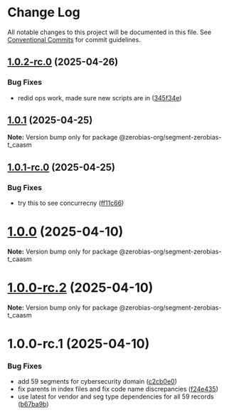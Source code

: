 # Change Log

All notable changes to this project will be documented in this file.
See [Conventional Commits](https://conventionalcommits.org) for commit guidelines.

## [1.0.2-rc.0](https://github.com/zerobias-org/segment/compare/@zerobias-org/segment-zerobias-t_caasm@1.0.1...@zerobias-org/segment-zerobias-t_caasm@1.0.2-rc.0) (2025-04-26)


### Bug Fixes

* redid ops work, made sure new scripts are in ([345f34e](https://github.com/zerobias-org/segment/commit/345f34ec926029dc141943b3e321676adb4a2888))





## [1.0.1](https://github.com/zerobias-org/segment/compare/@zerobias-org/segment-zerobias-t_caasm@1.0.1-rc.0...@zerobias-org/segment-zerobias-t_caasm@1.0.1) (2025-04-25)

**Note:** Version bump only for package @zerobias-org/segment-zerobias-t_caasm





## [1.0.1-rc.0](https://github.com/zerobias-org/segment/compare/@zerobias-org/segment-zerobias-t_caasm@1.0.0...@zerobias-org/segment-zerobias-t_caasm@1.0.1-rc.0) (2025-04-25)


### Bug Fixes

* try this to see concurrecny ([ff11c66](https://github.com/zerobias-org/segment/commit/ff11c66d67cb9f185098fd640d4139178d29ae22))





# [1.0.0](https://github.com/zerobias-org/segment/compare/@zerobias-org/segment-zerobias-t_caasm@1.0.0-rc.2...@zerobias-org/segment-zerobias-t_caasm@1.0.0) (2025-04-10)

**Note:** Version bump only for package @zerobias-org/segment-zerobias-t_caasm





# [1.0.0-rc.2](https://github.com/zerobias-org/segment/compare/@zerobias-org/segment-zerobias-t_caasm@1.0.0-rc.1...@zerobias-org/segment-zerobias-t_caasm@1.0.0-rc.2) (2025-04-10)

**Note:** Version bump only for package @zerobias-org/segment-zerobias-t_caasm





# 1.0.0-rc.1 (2025-04-10)


### Bug Fixes

* add 59 segments for cybersecurity domain ([c2cb0e0](https://github.com/zerobias-org/segment/commit/c2cb0e0c1f1eabb51d7f5a6ae6db98c1516fcdbe))
* fix parents in index files and fix code name discrepancies ([f24e435](https://github.com/zerobias-org/segment/commit/f24e4352453caaa05074cc6bb66ee8ed21a4f11d))
* use latest for vendor and seg type dependencies for all 59 records ([b67ba9b](https://github.com/zerobias-org/segment/commit/b67ba9bed7a90fad3b084161ebc603b5b35214b8))
